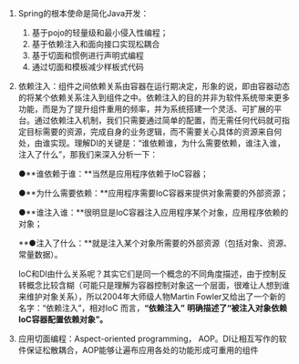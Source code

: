 1. Spring的根本使命是简化Java开发：

   1. 基于pojo的轻量级和最小侵入性编程；
   2. 基于依赖注入和面向接口实现松耦合
   3. 基于切面和惯例进行声明式编程
   4. 通过切面和模板减少样板式代码

2. 依赖注入：组件之间依赖关系由容器在运行期决定，形象的说，即由容器动态的将某个依赖关系注入到组件之中。依赖注入的目的并非为软件系统带来更多功能，而是为了提升组件重用的频率，并为系统搭建一个灵活、可扩展的平台。通过依赖注入机制，我们只需要通过简单的配置，而无需任何代码就可指定目标需要的资源，完成自身的业务逻辑，而不需要关心具体的资源来自何处，由谁实现。理解DI的关键是：“谁依赖谁，为什么需要依赖，谁注入谁，注入了什么”，那我们来深入分析一下：

   ●**谁依赖于谁：**当然是应用程序依赖于IoC容器；

   ●**为什么需要依赖：**应用程序需要IoC容器来提供对象需要的外部资源；

   ●**谁注入谁：**很明显是IoC容器注入应用程序某个对象，应用程序依赖的对象；

   **●注入了什么：**就是注入某个对象所需要的外部资源（包括对象、资源、常量数据）。

    

   IoC和DI由什么关系呢？其实它们是同一个概念的不同角度描述，由于控制反转概念比较含糊（可能只是理解为容器控制对象这一个层面，很难让人想到谁来维护对象关系），所以2004年大师级人物Martin Fowler又给出了一个新的名字：“依赖注入”，相对IoC 而言，**“依赖注入”**  **明确描述了“被注入对象依赖IoC容器配置依赖对象”。**

3. 应用切面编程：Aspect-oriented programming， AOP。DI让相互写作的软件保证松散耦合，AOP能够让遍布应用各处的功能形成可重用的组件